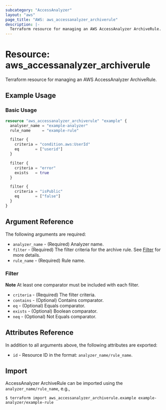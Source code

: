```yaml
---
subcategory: "AccessAnalyzer"
layout: "aws"
page_title: "AWS: aws_accessanalyzer_archiverule"
description: |-
  Terraform resource for managing an AWS AccessAnalyzer ArchiveRule.
---
```


# Resource: aws_accessanalyzer_archiverule

Terraform resource for managing an AWS AccessAnalyzer ArchiveRule.

## Example Usage

### Basic Usage

```terraform
resource "aws_accessanalyzer_archiverule" "example" {
  analyser_name = "example-analyzer"
  rule_name     = "example-rule"

  filter {
    criteria = "condition.aws:UserId"
    eq       = ["userid"]
  }

  filter {
    criteria = "error"
    exists   = true
  }

  filter {
    criteria = "isPublic"
    eq       = ["false"]
  }
}
```

## Argument Reference

The following arguments are required:

* `analyzer_name` - (Required) Analyzer name.
* `filter` - (Required) The filter criteria for the archive rule. See [Filter](#filter) for more details.
* `rule_name` - (Required) Rule name.

### Filter

**Note** At least one comparator must be included with each filter.

* `criteria` - (Required) The filter criteria.
* `contains` - (Optional) Contains comparator.
* `eq` - (Optional) Equals comparator.
* `exists` - (Optional) Boolean comparator.
* `neq` - (Optional) Not Equals comparator.


## Attributes Reference

In addition to all arguments above, the following attributes are exported:

* `id` - Resource ID in the format: `analyzer_name/rule_name`.

## Import

AccessAnalyzer ArchiveRule can be imported using the `analyzer_name/rule_name`, e.g.,

```
$ terraform import aws_accessanalyzer_archiverule.example example-analyzer/example-rule
```
